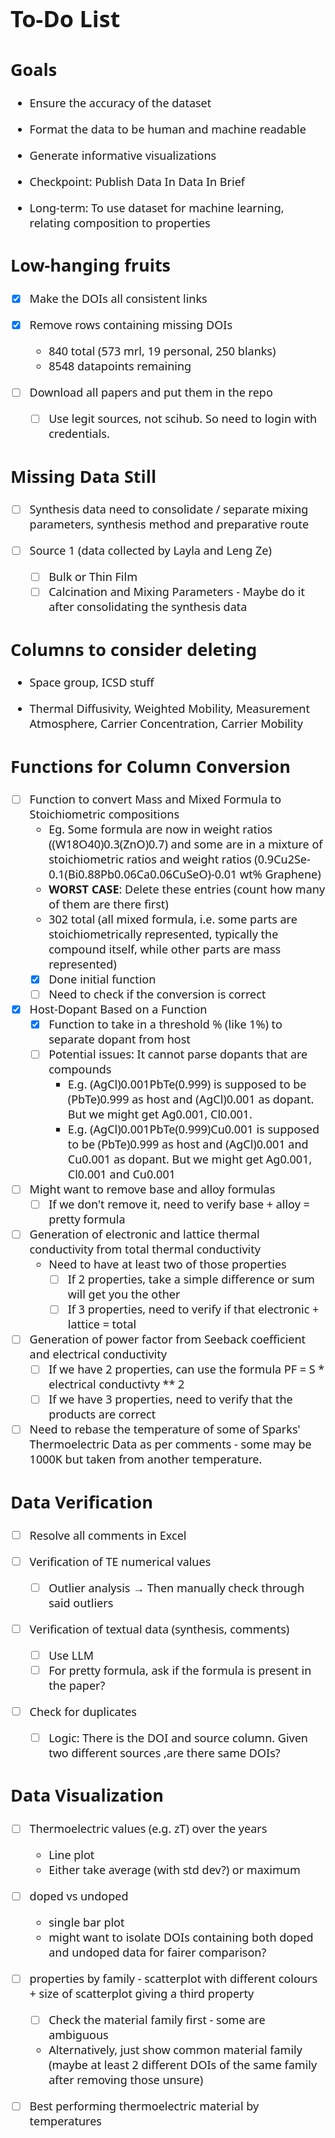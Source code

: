 
<div style="font-family: Charter, sans; font-size: 18px;">

# To-Do List

## Goals

- Ensure the accuracy of the dataset

- Format the data to be human and machine readable

- Generate informative visualizations

- Checkpoint: Publish Data In Data In Brief

- Long-term: To use dataset for machine learning, relating composition to properties

## Low-hanging fruits

- [x] Make the DOIs all consistent links

- [x] Remove rows containing missing DOIs
  - 840 total (573 mrl, 19 personal, 250 blanks)
  - 8548 datapoints remaining

- [ ] Download all papers and put them in the repo  
  - [ ] Use legit sources, not scihub. So need to login with credentials.

## Missing Data Still

- [ ] Synthesis data need to consolidate / separate mixing parameters, synthesis method and preparative route

- [ ] Source 1 (data collected by Layla and Leng Ze)
  - [ ] Bulk or Thin Film
  - [ ] Calcination and Mixing Parameters - Maybe do it after consolidating the synthesis data

## Columns to consider deleting

- Space group, ICSD stuff

- Thermal Diffusivity, Weighted Mobility, Measurement Atmosphere, Carrier Concentration, Carrier Mobility

## Functions for Column Conversion

- [ ] Function to convert Mass and Mixed Formula to Stoichiometric compositions
  - Eg. Some formula are now in weight ratios ((W18O40)0.3(ZnO)0.7) and some are in a mixture of stoichiometric ratios and weight ratios (0.9Cu2Se-0.1(Bi0.88Pb0.06Ca0.06CuSeO)-0.01 wt% Graphene)
  - **WORST CASE**: Delete these entries (count how many of them are there first)
  - 302 total (all mixed formula, i.e. some parts are stoichiometrically represented, typically the compound itself, while other parts are mass represented)
  - [x] Done initial function
  - [ ] Need to check if the conversion is correct 

- [x] Host-Dopant Based on a Function
  - [x] Function to take in a threshold % (like 1%) to separate dopant from host
  - [ ] Potential issues: It cannot parse dopants that are compounds
    - E.g. (AgCl)0.001PbTe(0.999) is supposed to be (PbTe)0.999 as host and (AgCl)0.001 as dopant. But we might get Ag0.001, Cl0.001.
    - E.g. (AgCl)0.001PbTe(0.999)Cu0.001 is supposed to be (PbTe)0.999 as host and (AgCl)0.001 and Cu0.001 as dopant. But we might get Ag0.001, Cl0.001 and Cu0.001

- [ ] Might want to remove base and alloy formulas
  - [ ] If we don't remove it, need to verify base + alloy = pretty formula

- [ ] Generation of electronic and lattice thermal conductivity from total thermal conductivity
  - Need to have at least two of those properties
    - [ ] If 2 properties, take a simple difference or sum will get you the other
    - [ ] If 3 properties, need to verify if that electronic + lattice = total

- [ ] Generation of power factor from Seeback coefficient and electrical conductivity
  - [ ] If we have 2 properties, can use the formula PF = S * electrical conductivty ** 2
  - [ ] If we have 3 properties, need to verify that the products are correct

- [ ] Need to rebase the temperature of some of Sparks' Thermoelectric Data as per comments - some may be 1000K but taken from another temperature.

## Data Verification

- [ ] Resolve all comments in Excel

- [ ] Verification of TE numerical values
  - [ ] Outlier analysis &rarr; Then manually check through said outliers

- [ ] Verification of textual data (synthesis, comments)
  - [ ] Use LLM
  - [ ] For pretty formula, ask if the formula is present in the paper?

- [ ] Check for duplicates
  - [ ] Logic: There is the DOI and source column. Given two different sources ,are there same DOIs?

## Data Visualization

- [ ] Thermoelectric values (e.g. zT) over the years
  - Line plot
  - Either take average (with std dev?) or maximum

- [ ] doped vs undoped
  - single bar plot
  - might want to isolate DOIs containing both doped and undoped data for fairer comparison?

- [ ] properties by family - scatterplot with different colours + size of scatterplot giving a third property
  - [ ] Check the material family first - some are ambiguous
  - Alternatively, just show common material family (maybe at least 2 different DOIs of the same family after removing those unsure)

- [ ] Best performing thermoelectric material by temperatures
